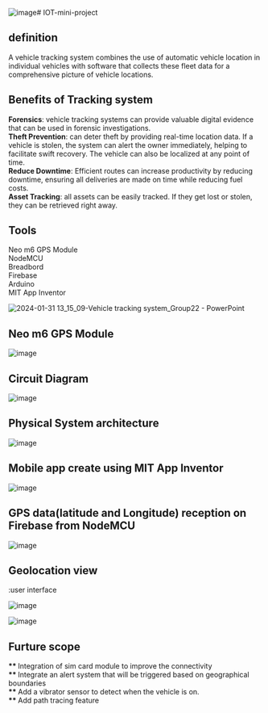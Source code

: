 ![image](https://github.com/CyberWorld-kam/IOT-mini-project/assets/157485250/e3a33091-c937-4185-b5a2-70070a3107b2)# IOT-mini-project

<h2>definition </h2>
A vehicle tracking system combines the use of automatic vehicle location in individual vehicles with software that collects these fleet data for a comprehensive picture of vehicle locations.

<h2>Benefits of Tracking system</h2>
<b>Forensics</b>: vehicle tracking systems can provide valuable digital evidence that can be used in forensic investigations.<br/>
<b>Theft Prevention</b>: can deter theft by providing real-time location data. If a vehicle is stolen, the system can alert the owner immediately, helping to facilitate swift recovery. The vehicle can also be localized at any point of time.<br/>
<b>Reduce Downtime</b>: Efficient routes can increase productivity by reducing downtime, ensuring all deliveries are made on time while reducing fuel costs.<br/>
<b>Asset Tracking</b>:
all assets can be easily tracked. If they get lost or stolen, they can be retrieved right away.

<h2>Tools</h2>
Neo m6 GPS Module<br/>
NodeMCU<br/>
Breadbord<br/>
Firebase<br/>
Arduino<br/>
MIT App Inventor<br/>


![2024-01-31 13_15_09-Vehicle tracking system_Group22 - PowerPoint](https://github.com/CyberWorld-kam/IOT-mini-project/assets/157485250/d076cd6a-581a-4a66-907e-a8640850dfe6)

<h2>Neo m6 GPS Module</h2>

![image](https://github.com/CyberWorld-kam/IOT-mini-project/assets/157485250/8b0f5437-2f98-4a0b-b8e6-5a59db2f05ed)

<h2>Circuit Diagram</h2>

![image](https://github.com/CyberWorld-kam/IOT-mini-project/assets/157485250/7260ee81-0c0a-442d-acd1-1c21b441075c)

<h2>Physical System architecture</h2>

![image](https://github.com/CyberWorld-kam/IOT-mini-project/assets/157485250/5d5316d1-3e3e-4129-9f87-614098ecb6d0)


<h2>Mobile app create using MIT App Inventor</h2>

![image](https://github.com/CyberWorld-kam/IOT-mini-project/assets/157485250/ed1efdb9-c5a7-4203-9748-02c989ea18cc)

<h2>GPS data(latitude and Longitude) reception on Firebase from NodeMCU</h2>

![image](https://github.com/CyberWorld-kam/IOT-mini-project/assets/157485250/c650f5a8-663c-42d1-93ea-09a1a45847e5)

<h2>Geolocation view</h2>:user interface

![image](https://github.com/CyberWorld-kam/IOT-mini-project/assets/157485250/5e365450-308d-4dd0-a860-e6f8b607f53f)

![image](https://github.com/CyberWorld-kam/IOT-mini-project/assets/157485250/0e559fe2-04f2-4c93-9b62-68e4bfac9fe2)

<h2>Furture scope</h2>
<b>** </b>Integration of sim card module to improve the connectivity<br/>
<b>** </b>Integrate an alert system that will be triggered based on geographical boundaries<br/>
<b>** </b>Add a vibrator sensor to detect  when the vehicle is on.<br/>
<b>** </b>Add path tracing feature<br/>
